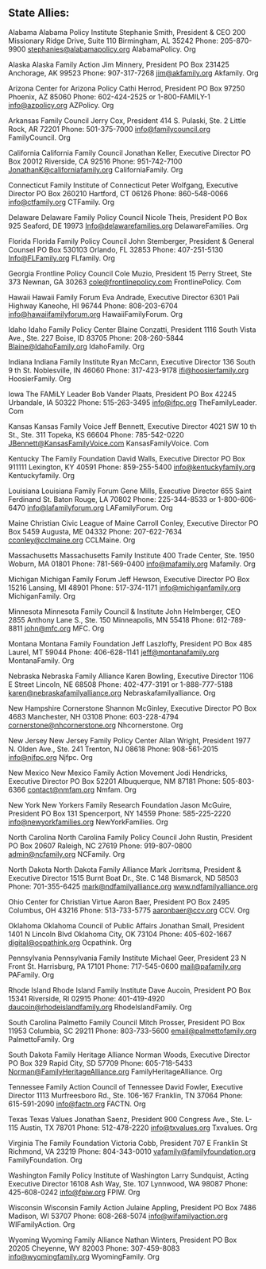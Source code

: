 State Allies:
------

Alabama
Alabama Policy Institute
Stephanie Smith, President & CEO
200 Missionary Ridge Drive, Suite 110
Birmingham, AL 35242
Phone: 205-870-9900
stephanies@alabamapolicy.org
AlabamaPolicy. Org

Alaska
Alaska Family Action
Jim Minnery, President
PO Box 231425
Anchorage, AK 99523
Phone: 907-317-7268
jim@akfamily.org
Akfamily. Org

Arizona
Center for Arizona Policy
Cathi Herrod, President
PO Box 97250
Phoenix, AZ 85060
Phone: 602-424-2525 or 1-800-FAMILY-1
info@azpolicy.org
AZPolicy. Org

Arkansas
Family Council
Jerry Cox, President
414 S. Pulaski, Ste. 2
Little Rock, AR 72201
Phone: 501-375-7000
info@familycouncil.org
FamilyCouncil. Org

California
California Family Council
Jonathan Keller, Executive Director
PO Box 20012
Riverside, CA 92516
Phone: 951-742-7100
JonathanK@californiafamily.org
CaliforniaFamily. Org

Connecticut
Family Institute of Connecticut
Peter Wolfgang, Executive Director
PO Box 260210
Hartford, CT 06126
Phone: 860-548-0066
info@ctfamily.org
CTFamily. Org

Delaware
Delaware Family Policy Council
Nicole Theis, President
PO Box 925
Seaford, DE 19973
Info@delawarefamilies.org
DelawareFamilies. Org

Florida
Florida Family Policy Council
John Stemberger, President & General Counsel
PO Box 530103
Orlando, FL 32853
Phone: 407-251-5130
Info@FLFamily.org
FLfamily. Org

Georgia
Frontline Policy Council
Cole Muzio, President
15 Perry Street, Ste 373
Newnan, GA 30263
cole@frontlinepolicy.com
FrontlinePolicy. Com

Hawaii
Hawaii Family Forum
Eva Andrade, Executive Director
6301 Pali Highway
Kaneohe, HI 96744
Phone: 808-203-6704
info@hawaiifamilyforum.org
HawaiiFamilyForum. Org

Idaho
Idaho Family Policy Center
Blaine Conzatti, President
1116 South Vista Ave., Ste. 227
Boise, ID 83705
Phone: 208-260-5844
Blaine@IdahoFamily.org
IdahoFamily. Org

Indiana
Indiana Family Institute
Ryan McCann, Executive Director
136 South 9 th St.
Noblesville, IN 46060
Phone: 317-423-9178
ifi@hoosierfamily.org
HoosierFamily. Org

Iowa
The FAMiLY Leader
Bob Vander Plaats, President
PO Box 42245
Urbandale, IA 50322
Phone: 515-263-3495
info@ifpc.org
TheFamilyLeader. Com

Kansas
Kansas Family Voice
Jeff Bennett, Executive Director
4021 SW 10 th St., Ste. 311
Topeka, KS 66604
Phone: 785-542-0220
JBennett@KansasFamilyVoice.com
KansasFamilyVoice. Com

Kentucky
The Family Foundation
David Walls, Executive Director
PO Box 911111
Lexington, KY 40591
Phone: 859-255-5400
info@kentuckyfamily.org
Kentuckyfamily. Org

Louisiana
Louisiana Family Forum
Gene Mills, Executive Director
655 Saint Ferdinand St.
Baton Rouge, LA 70802
Phone: 225-344-8533 or 1-800-606-6470
info@lafamilyforum.org
LAFamilyForum. Org

Maine
Christian Civic League of Maine
Carroll Conley, Executive Director
PO Box 5459
Augusta, ME 04332
Phone: 207-622-7634
cconley@cclmaine.org
CCLMaine. Org

Massachusetts
Massachusetts Family Institute
400 Trade Center, Ste. 1950
Woburn, MA 01801
Phone: 781-569-0400
info@mafamily.org
Mafamily. Org

Michigan
Michigan Family Forum
Jeff Hewson, Executive Director
PO Box 15216
Lansing, MI 48901
Phone: 517-374-1171
info@michiganfamily.org
MichiganFamily. Org

Minnesota
Minnesota Family Council & Institute
John Helmberger, CEO
2855 Anthony Lane S., Ste. 150
Minneapolis, MN 55418
Phone: 612-789-8811
john@mfc.org
MFC. Org

Montana
Montana Family Foundation
Jeff Laszloffy, President
PO Box 485
Laurel, MT 59044
Phone: 406-628-1141
jeff@montanafamily.org
MontanaFamily. Org

Nebraska
Nebraska Family Alliance
Karen Bowling, Executive Director
1106 E Street
Lincoln, NE  68508
Phone: 402-477-3191 or 1-888-777-5188
karen@nebraskafamilyalliance.org
Nebraskafamilyalliance. Org

New Hampshire
Cornerstone
Shannon McGinley, Executive Director
PO Box 4683
Manchester, NH 03108
Phone: 603-228-4794
cornerstone@nhcornerstone.org
Nhcornerstone. Org

New Jersey
New Jersey Family Policy Center
Allan Wright, President
1977 N. Olden Ave., Ste. 241
Trenton, NJ 08618
Phone: 908-561-2015
info@njfpc.org
Njfpc. Org

New Mexico
New Mexico Family Action Movement
Jodi Hendricks, Executive Director
PO Box 52201
Albuquerque, NM 87181
Phone: 505-803-6366
contact@nmfam.org
Nmfam. Org

New York
New Yorkers Family Research Foundation
Jason McGuire, President
PO Box 131
Spencerport, NY 14559
Phone: 585-225-2220
info@newyorkfamilies.org
NewYorkFamilies. Org

North Carolina
North Carolina Family Policy Council
John Rustin, President
PO Box 20607
Raleigh, NC 27619
Phone: 919-807-0800
admin@ncfamily.org
NCFamily. Org

North Dakota
North Dakota Family Alliance
Mark Jorritsma, President & Executive Director
1515 Burnt Boat Dr., Ste. C 148
Bismarck, ND 58503
Phone: 701-355-6425
mark@ndfamilyalliance.org
www.ndfamilyalliance.org

Ohio
Center for Christian Virtue
Aaron Baer, President
PO Box 2495
Columbus, OH 43216
Phone: 513-733-5775
aaronbaer@ccv.org
CCV. Org

Oklahoma
Oklahoma Council of Public Affairs
Jonathan Small, President
1401 N Lincoln Blvd
Oklahoma City, OK 73104
Phone: 405-602-1667
digital@ocpathink.org
Ocpathink. Org

Pennsylvania
Pennsylvania Family Institute
Michael Geer, President
23 N Front St.
Harrisburg, PA 17101
Phone: 717-545-0600
mail@pafamily.org
PAFamily. Org

Rhode Island
Rhode Island Family Institute
Dave Aucoin, President
PO Box 15341
Riverside, RI 02915
Phone: 401-419-4920
daucoin@rhodeislandfamily.org
RhodeIslandFamily. Org

South Carolina
Palmetto Family Council
Mitch Prosser, President
PO Box 11953
Columbia, SC 29211
Phone: 803-733-5600
email@palmettofamily.org
PalmettoFamily. Org

South Dakota
Family Heritage Alliance
Norman Woods, Executive Director
PO Box 329
Rapid City, SD 57709
Phone: 605-718-5433
Norman@FamilyHeritageAlliance.org
FamilyHeritageAlliance. Org

Tennessee
Family Action Council of Tennessee
David Fowler, Executive Director
1113 Murfreesboro Rd., Ste. 106-167
Franklin, TN 37064
Phone: 615-591-2090
info@factn.org
FACTN. Org

Texas
Texas Values
Jonathan Saenz, President
900 Congress Ave., Ste. L-115
Austin, TX 78701
Phone: 512-478-2220
info@txvalues.org
Txvalues. Org

Virginia
The Family Foundation
Victoria Cobb, President
707 E Franklin St
Richmond, VA 23219
Phone: 804-343-0010
vafamily@familyfoundation.org
FamilyFoundation. Org

Washington
Family Policy Institute of Washington
Larry Sundquist, Acting Executive Director
16108 Ash Way, Ste. 107
Lynnwood, WA 98087
Phone: 425-608-0242
info@fpiw.org
FPIW. Org

Wisconsin
Wisconsin Family Action
Julaine Appling, President
PO Box 7486
Madison, WI 53707
Phone: 608-268-5074
info@wifamilyaction.org
WIFamilyAction. Org

Wyoming
Wyoming Family Alliance
Nathan Winters, President
PO Box 20205
Cheyenne, WY 82003
Phone: 307-459-8083
info@wyomingfamily.org
WyomingFamily. Org

